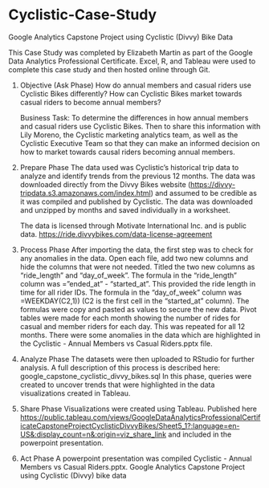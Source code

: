 # Cyclistic-Case-Study
Google Analytics Capstone Project using Cyclistic (Divvy) Bike Data

This Case Study was completed by Elizabeth Martin as part of the Google Data Analytics Professional Certificate. Excel, R, and Tableau were used to complete this case study and then hosted online through Git.

1. Objective (Ask Phase)
How do annual members and casual riders use Cyclistic Bikes differently? 
How can Cyclistic Bikes market towards casual riders to become annual members?  

    Business Task: To determine the differences in how annual members and casual riders use Cyclistic Bikes. Then to share this information with Lily Moreno, the Cyclistic marketing analytics team, as well as the Cyclistic Executive Team so that they can make an informed decision on how to market towards causal riders becoming annual members. 

2. Prepare Phase
The data used was Cyclistic’s historical trip data to analyze and identify trends from the previous 12 months. The data was downloaded directly from the Divvy Bikes website (https://divvy-tripdata.s3.amazonaws.com/index.html) and assumed to be credible as it was compiled and published by Cyclistic.  The data was downloaded and unzipped by months and saved individually in a worksheet.

    The data is licensed through Motivate International Inc. and is public data. https://ride.divvybikes.com/data-license-agreement

3. Process Phase
After importing the data, the first step was to check for any anomalies in the data. Open each file, add two new columns and hide the columns that were not needed.  Titled the two new columns as “ride_length” and “day_of_week”.  The formula in the “ride_length” column was =”ended_at” - “started_at”. This provided the ride length in time for all rider IDs. The formula in the “day_of_week” column was =WEEKDAY(C2,1)) (C2 is the first cell in the “started_at” column). The formulas were copy and pasted as values to secure the new data. Pivot tables were made for each month showing the number of rides for casual and member riders for each day. This was repeated for all 12 months. 
There were some anomalies in the data which are highlighted in the Cyclistic - Annual Members vs Casual Riders.pptx file.

4. Analyze Phase
The datasets were then uploaded to RStudio for further analysis. A full description of this process is described here: google_capstone_cyclistic_divvy_bikes.sql
In this phase, queries were created to uncover trends that were highlighted in the data visualizations created in Tableau.

5. Share Phase
Visualizations were created using Tableau. Published here https://public.tableau.com/views/GoogleDataAnalyticsProfessionalCertificateCapstoneProjectCyclisticDivvyBikes/Sheet5_1?:language=en-US&:display_count=n&:origin=viz_share_link and included in the powerpoint presentation.

6. Act Phase
A powerpoint presentation was compiled Cyclistic - Annual Members vs Casual Riders.pptx.
Google Analytics Capstone Project using Cyclistic (Divvy) bike data
